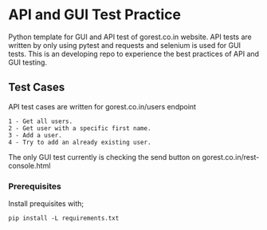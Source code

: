 # API and GUI Test Practice 

Python template for GUI and API test of gorest.co.in website. API tests are written by only using pytest and requests and selenium is used for GUI tests. This is an developing repo to experience the best practices of API and GUI testing.

## Test Cases

API test cases are  written for gorest.co.in/users endpoint

	1 - Get all users.
	2 - Get user with a specific first name.
	3 - Add a user.
	4 - Try to add an already existing user.

The only GUI test currently is checking the send button on gorest.co.in/rest-console.html

### Prerequisites

Install prequisites with;

	pip install -L requirements.txt


